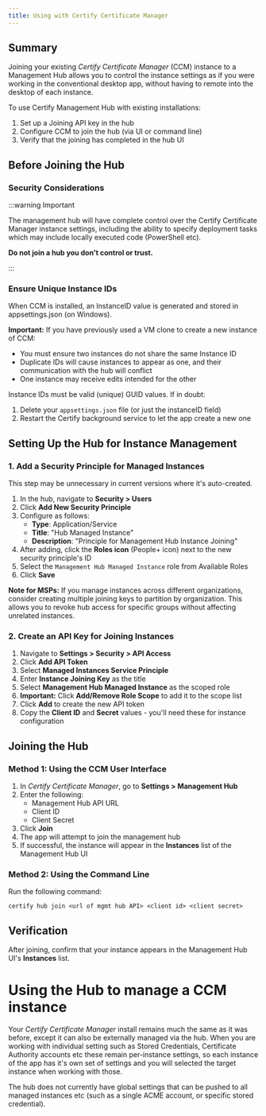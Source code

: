 ```yaml
---
title: Using with Certify Certificate Manager
---
```


## Summary

Joining your existing *Certify Certificate Manager* (CCM) instance to a Management Hub allows you to control the instance settings as if you were working in the conventional desktop app, without having to remote into the desktop of each instance.

To use Certify Management Hub with existing installations:

1. Set up a Joining API key in the hub
2. Configure CCM to join the hub (via UI or command line)
3. Verify that the joining has completed in the hub UI

## Before Joining the Hub

### Security Considerations

:::warning Important

The management hub will have complete control over the Certify Certificate Manager instance settings, including the ability to specify deployment tasks which may include locally executed code (PowerShell etc).

 **Do not join a hub you don't control or trust.**

 :::

### Ensure Unique Instance IDs

When CCM is installed, an InstanceID value is generated and stored in appsettings.json (on Windows).

**Important:** If you have previously used a VM clone to create a new instance of CCM:
- You must ensure two instances do not share the same Instance ID
- Duplicate IDs will cause instances to appear as one, and their communication with the hub will conflict
- One instance may receive edits intended for the other

Instance IDs must be valid (unique) GUID values. If in doubt:
1. Delete your `appsettings.json` file (or just the instanceID field)
2. Restart the Certify background service to let the app create a new one

## Setting Up the Hub for Instance Management

### 1. Add a Security Principle for Managed Instances

This step may be unnecessary in current versions where it's auto-created.

1. In the hub, navigate to **Security > Users**
2. Click **Add New Security Principle**
3. Configure as follows:
   - **Type**: Application/Service
   - **Title**: "Hub Managed Instance"
   - **Description**: "Principle for Management Hub Instance Joining"
4. After adding, click the **Roles icon** (People+ icon) next to the new security principle's ID
5. Select the `Management Hub Managed Instance` role from Available Roles
6. Click **Save**

**Note for MSPs:** If you manage instances across different organizations, consider creating multiple joining keys to partition by organization. This allows you to revoke hub access for specific groups without affecting unrelated instances.

### 2. Create an API Key for Joining Instances

1. Navigate to **Settings > Security > API Access**
2. Click **Add API Token**
3. Select **Managed Instances Service Principle**
4. Enter **Instance Joining Key** as the title
5. Select **Management Hub Managed Instance** as the scoped role
6. **Important:** Click **Add/Remove Role Scope** to add it to the scope list
7. Click **Add** to create the new API token
8. Copy the **Client ID** and **Secret** values - you'll need these for instance configuration

## Joining the Hub

### Method 1: Using the CCM User Interface

1. In *Certify Certificate Manager*, go to **Settings > Management Hub**
2. Enter the following:
   - Management Hub API URL
   - Client ID
   - Client Secret
3. Click **Join**
4. The app will attempt to join the management hub
5. If successful, the instance will appear in the **Instances** list of the Management Hub UI

### Method 2: Using the Command Line

Run the following command:

```
certify hub join <url of mgmt hub API> <client id> <client secret>
```

## Verification

After joining, confirm that your instance appears in the Management Hub UI's **Instances** list.


# Using the Hub to manage a CCM instance

Your *Certify Certificate Manager* install remains much the same as it was before, except it can also be externally managed via the hub. When you are working with individual setting such as Stored Credentials, Certificate Authority accounts etc these remain per-instance settings, so each instance of the app has it's own set of settings and you will selected the target instance when working with those. 

The hub does not currently have global settings that can be pushed to all managed instances etc (such as a single ACME account, or specific stored credential).